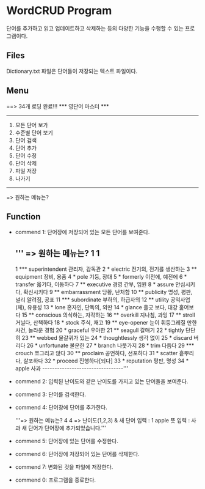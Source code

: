 WordCRUD Program
================
단어를 추가하고 읽고 업데이트하고 삭제하는 등의 다양한 기능을 수행할 수 있는 프로그램이다.

Files
-----
Dictionary.txt 파일은 단어들이 저장되는 텍스트 파일이다.

Menu
----
  ==> 34개 로딩 완료!!!
  *** 영단어 마스터 ***
  ********************
  1. 모든 단어 보가
  2. 수준별 단어 보기
  3. 단어 검색
  4. 단어 추가
  5. 단어 수정
  6. 단어 삭제
  7. 파일 저장
  0. 나가기
  ********************
  => 원하는 메뉴는? 


Function
--------
+ commend 1: 단어장에 저장되어 있는 모든 단어를 보여준다. 

   ''' => 원하는 메뉴는? 1
    1
    ---------------------------------
    1 *** superintendent  관리자, 감독관
    2 *         electric  전기의, 전기를 생산하는
    3 **       equipment  장비, 용품
    4 *             pole  기둥, 장대
    5 *         formerly  이전에, 예전에
    6 *         transfer  옮기다, 이동하다
    7 **       executive  경영 간부, 임원
    8 *           assure  안심시키다, 확신시키다
    9 **   embarrassment  당황, 난처함
    10 **       publicity  명성, 평판, 널리 알려짐, 공표
    11 ***    subordinate  부하의, 하급자의
    12 **         utility  공익사업(체), 유용성
    13 *             lone  혼자인, 단독의, 외딴
    14 *           glance  흘긋 보다, 대강 훑어보다
    15 **       conscious  의식하는, 자각하는
    16 **        overkill  지나침, 과잉
    17 **          stroll  거닐다, 산책하다
    18 *            stock  주식, 재고
    19 **      eye-opener  눈이 휘둥그레질 만한 사건, 놀라운 경험
    20 *         graceful  우아한
    21 **         seagull  갈매기
    22 *          tightly  단단히
    23 **          webbed  물갈퀴가 있는
    24 *    thoughtlessly  생각 없이
    25 *          discard  버리다
    26 *      unfortunate  불운한
    27 *           branch  나뭇가지
    28 *             trim  다듬다
    29 ***         crouch  쪼그리고 앉다
    30 **        proclaim  공언하다, 선포하다
    31 *          scatter  흩뿌리다, 살포하다
    32 *          proceed  진행하다[되다]
    33 *       reputation  평판, 명성
    34 *            apple  사과
    ---------------------------------'''


+ commend 2: 입력된 난이도와 같은 난이도를 가지고 있는 단어들을 보여준다. 

+ commend 3: 단어를 검색한다. 

+ commend 4: 단어장에 단어를 추가한다. 

    '''=> 원하는 메뉴는? 4
    4
    => 난이도(1,2,3) & 새 단어 입력 : 1 apple
    뜻 입력 : 사과
    새 단어가 단어장에 추가되었습니다.''' 


+ commend 5: 단어장에 있는 단어를 수정한다.

+ commend 6: 단어장에 저장되어 있는 단어를 삭제한다. 

+ commend 7: 변화된 것을 파일에 저장한다. 

+ commend 0: 프로그램을 종료한다. 
